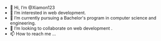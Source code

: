 - 👋 Hi, I’m @Xiamon123
- 👀 I’m interested in web development.
- 🌱 I’m currently pursuing a Bachelor's program in  computer science and engineering.
- 💞️ I’m looking to collaborate on web development .
- 📫 How to reach me ...

<!---
Xiamon123/Xiamon123 is a ✨ special ✨ repository because its `README.md` (this file) appears on your GitHub profile.
You can click the Preview link to take a look at your changes.
--->
